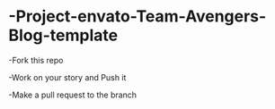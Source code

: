# -Project-envato-Team-Avengers-Blog-template

 -Fork this repo

 -Work on your story and Push it

 -Make a pull request to the branch 
